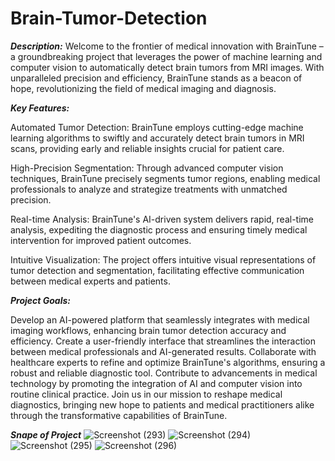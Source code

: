 # Brain-Tumor-Detection

_**Description:**_
Welcome to the frontier of medical innovation with BrainTune – a groundbreaking project that leverages the power of machine learning and computer vision to automatically detect brain tumors from MRI images. With unparalleled precision and efficiency, BrainTune stands as a beacon of hope, revolutionizing the field of medical imaging and diagnosis.

_**Key Features:**_

Automated Tumor Detection: BrainTune employs cutting-edge machine learning algorithms to swiftly and accurately detect brain tumors in MRI scans, providing early and reliable insights crucial for patient care.

High-Precision Segmentation: Through advanced computer vision techniques, BrainTune precisely segments tumor regions, enabling medical professionals to analyze and strategize treatments with unmatched precision.

Real-time Analysis: BrainTune's AI-driven system delivers rapid, real-time analysis, expediting the diagnostic process and ensuring timely medical intervention for improved patient outcomes.

Intuitive Visualization: The project offers intuitive visual representations of tumor detection and segmentation, facilitating effective communication between medical experts and patients.

_**Project Goals:**_

Develop an AI-powered platform that seamlessly integrates with medical imaging workflows, enhancing brain tumor detection accuracy and efficiency.
Create a user-friendly interface that streamlines the interaction between medical professionals and AI-generated results.
Collaborate with healthcare experts to refine and optimize BrainTune's algorithms, ensuring a robust and reliable diagnostic tool.
Contribute to advancements in medical technology by promoting the integration of AI and computer vision into routine clinical practice.
Join us in our mission to reshape medical diagnostics, bringing new hope to patients and medical practitioners alike through the transformative capabilities of BrainTune.

_**Snape of Project**_
![Screenshot (293)](https://github.com/Elanchezhian2712/Brain-Tumor-Detection/assets/122656808/6d4fe71a-cdb0-4fa5-b83a-286f3eaca099)
![Screenshot (294)](https://github.com/Elanchezhian2712/Brain-Tumor-Detection/assets/122656808/39e36a19-3ff7-48be-af73-3738f493514c)
![Screenshot (295)](https://github.com/Elanchezhian2712/Brain-Tumor-Detection/assets/122656808/00e72593-7d4a-48ad-941e-71110716a575)
![Screenshot (296)](https://github.com/Elanchezhian2712/Brain-Tumor-Detection/assets/122656808/74a4ccbc-6b06-4a1c-a666-35251e272056)
